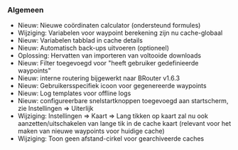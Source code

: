 ### Algemeen

- Nieuw: Nieuwe coördinaten calculator (ondersteund formules)
- Wijziging: Variabelen voor waypoint berekening zijn nu cache-globaal
- Nieuw: Variabelen tabblad in cache details
- Nieuw: Automatisch back-ups uitvoeren (optioneel)
- Oplossing: Hervatten van importeren van voltooide downloads
- Nieuw: Filter toegevoegd voor "heeft gebruiker gedefinieerde waypoints"
- Nieuw: interne routering bijgewerkt naar BRouter v1.6.3
- Nieuw: Gebruikersspecifiek icoon voor gegenereerde waypoints
- Nieuw: Log templates voor offline logs
- Nieuw: configureerbare snelstartknoppen toegevoegd aan startscherm, zie Instellingen => Uiterlijk
- Wijziging: Instellingen => Kaart => Lang tikken op kaart zal nu ook aanzetten/uitschakelen van lange tik in de cache kaart (relevant voor het maken van nieuwe waypoints voor huidige cache)
- Wijziging: Toon geen afstand-cirkel voor gearchiveerde caches
